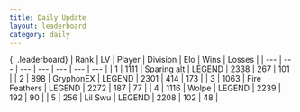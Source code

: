 ```yaml
---
title: Daily Update
layout: leaderboard
category: daily
---
```


{: .leaderboard}
| Rank | LV | Player | Division | Elo | Wins | Losses |
| --- | --- | --- | --- | --- | --- | --- |
| <span data-change="0">1</span> | 1111 | <span title="ID: 203132">Sparing alt</span> | LEGEND | <span data-change="5">2338</span> | <span data-change="1">267</span> | <span data-change="0">101</span> |
| <span data-change="0">2</span> | 898 | <span title="ID: 315148">GryphonEX</span> | LEGEND | <span data-change="-11">2301</span> | <span data-change="3">414</span> | <span data-change="1">173</span> |
| <span data-change="0">3</span> | 1063 | <span title="ID: 357425">Fire Feathers</span> | LEGEND | <span data-change="-26">2272</span> | <span data-change="4">187</span> | <span data-change="3">77</span> |
| <span data-change="0">4</span> | 1116 | <span title="ID: 204953">Wolpe</span> | LEGEND | <span data-change="31">2239</span> | <span data-change="5">192</span> | <span data-change="0">90</span> |
| <span data-change="1">5</span> | 256 | <span title="ID: 468342">Lil Swu</span> | LEGEND | <span data-change="17">2208</span> | <span data-change="2">102</span> | <span data-change="0">48</span> |